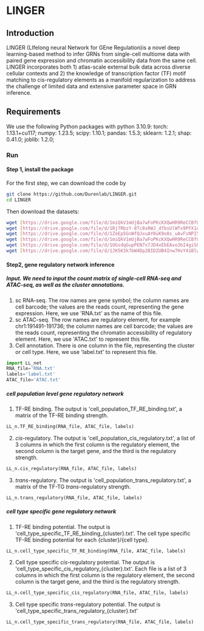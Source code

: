 # LINGER
## Introduction
LINGER (LIfelong neural Network for GEne Regulation)is a novel deep learning-based method to infer GRNs from single-cell multiome data with paired gene expression and chromatin accessibility data from the same cell. LINGER incorporates both 1) atlas-scale external bulk data across diverse cellular contexts and 2) the knowledge of transcription factor (TF) motif matching to cis-regulatory elements as a manifold regularization to address the challenge of limited data and extensive parameter space in GRN inference.
## Requirements
We use the following Python packages with python 3.10.9: 
torch: 1.13.1+cu117; numpy: 1.23.5; scipy: 1.10.1; pandas: 1.5.3; sklearn: 1.2.1; shap: 0.41.0; joblib: 1.2.0; 
### Run
#### Step 1, install the package
For the first step, we can download the code by
```sh
git clone https://github.com/Durenlab/LINGER.git
cd LINGER
```
Then download the datasets:
```sh
wget [https://drive.google.com/file/d/1miQkV1mUjBa7wFoPKcKXQwHR9ReCCBfO/view?usp=sharing](https://drive.google.com/file/d/1qmMudeixeRbYS8LCDJEuWxlAgeM0hC1r/view?usp=sharing) #ATAC-seq
wget [https://drive.google.com/file/d/1Rj7RbzY-8Tc8sRWJ_dfbsUlWTx9PFX1A/view?usp=sharing](https://drive.google.com/file/d/1dP4ITjQZiVDa52xfDTo5c14f9H0MsEGK/view?usp=sharing) #RNA-seq
wget [https://drive.google.com/file/d/1ZeEp5GnWfQJxuAY0uK9o8s_uAvFsNPI5/view?usp=sharing](https://drive.google.com/file/d/1ZeEp5GnWfQJxuAY0uK9o8s_uAvFsNPI5/view?usp=sharing) #label
wget [https://drive.google.com/file/d/1miQkV1mUjBa7wFoPKcKXQwHR9ReCCBfO/view?usp=sharing](https://drive.google.com/file/d/1miQkV1mUjBa7wFoPKcKXQwHR9ReCCBfO/view?usp=sharing) #TF-RE
wget [https://drive.google.com/file/d/1OGsdqGupPEN7x7JD4xEbEAxo3bI4giS0/view?usp=sharing](https://drive.google.com/file/d/1OGsdqGupPEN7x7JD4xEbEAxo3bI4giS0/view?usp=sharing) #TF-TG
wget [https://drive.google.com/file/d/1JK5K3k7bW4Dp2BIDZUB4Inw7HvY41Blw/view?usp=sharing](https://drive.google.com/file/d/1JK5K3k7bW4Dp2BIDZUB4Inw7HvY41Blw/view?usp=sharing) #RE-TG
```
#### Step2, gene regulatory network inference
##### Input. We need to input the count matrix of single-cell RNA-seq and ATAC-seq, as well as the cluster annotations.
1. sc RNA-seq. The row names are gene symbol; the column names are cell barcode; the values are the reads count, representing the gene expression. Here, we use 'RNA.txt' as the name of this file.
2. sc ATAC-seq. The row names are regulatory element, for example chr1:191491-191736; the column names are cell barcode; the values are the reads count, representing the chromatin accessibility of regulatory element. Here, we use 'ATAC.txt' to represent this file.
3. Cell annotation.  There is one column in the file, representing the cluster or cell type. Here, we use 'label.txt' to represent this file.
```python
import LL_net
RNA_file='RNA.txt'
labels='label.txt'
ATAC_file='ATAC.txt'
```
##### cell population level gene regulatory network
1. TF-RE binding. The output is 'cell_population_TF_RE_binding.txt', a matrix of the TF-RE binding strength.
```python
LL_n.TF_RE_binding(RNA_file, ATAC_file, labels)
```
2. *cis*-regulatory. The output is 'cell_population_cis_regulatory.txt', a list of 3 columns in which the first column is the regulatory element, the second column is the target gene, and the third is the regulatory strength.
```python
LL_n.cis_regulatory(RNA_file, ATAC_file, labels)
```
3. *trans*-regulatory.  The output is 'cell_population_trans_regulatory.txt', a matrix of the TF-TG *trans*-regulatory strength.
```python
LL_n.trans_regulatory(RNA_file, ATAC_file, labels)
```
##### cell type specific gene regulatory network
1. TF-RE binding potential. The output is 'cell_type_specific_TF_RE_binding_{cluster}.txt'. The cell type specific TF-RE binding potential for each {cluster}/{cell type}.
```python
LL_n.cell_type_specific_TF_RE_binding(RNA_file, ATAC_file, labels)
```
2. Cell type specific *cis*-regulatory potential. The output is 'cell_type_specific_cis_regulatory_{cluster}.txt'.  Each file is a list of 3 columns in which the first column is the regulatory element, the second column is the target gene, and the third is the regulatory strength.
```python
LL_n.cell_type_specific_cis_regulatory(RNA_file, ATAC_file, labels)
```
3. Cell type specific *trans*-regulatory potential. The output is 'cell_type_specific_trans_regulatory_{cluster}.txt'
```python
LL_n.cell_type_specific_trans_regulatory(RNA_file, ATAC_file, labels)
```
